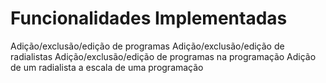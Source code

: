# Funcionalidades Implementadas

Adição/exclusão/edição de programas
Adição/exclusão/edição de radialistas
Adição/exclusão/edição de programas na programação
Adição de um radialista a escala de uma programação